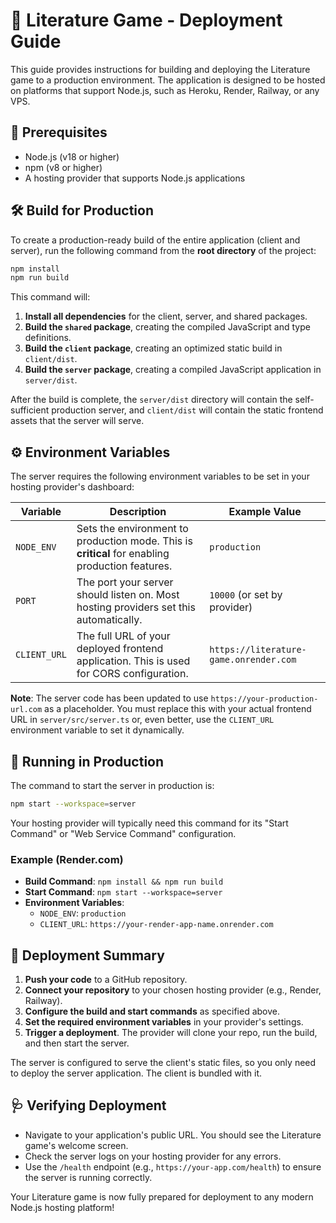 # 🚀 Literature Game - Deployment Guide

This guide provides instructions for building and deploying the Literature game to a production environment. The application is designed to be hosted on platforms that support Node.js, such as Heroku, Render, Railway, or any VPS.

## 🎯 **Prerequisites**

- Node.js (v18 or higher)
- npm (v8 or higher)
- A hosting provider that supports Node.js applications

## 🛠️ **Build for Production**

To create a production-ready build of the entire application (client and server), run the following command from the **root directory** of the project:

```bash
npm install
npm run build
```

This command will:
1.  **Install all dependencies** for the client, server, and shared packages.
2.  **Build the `shared` package**, creating the compiled JavaScript and type definitions.
3.  **Build the `client` package**, creating an optimized static build in `client/dist`.
4.  **Build the `server` package**, creating a compiled JavaScript application in `server/dist`.

After the build is complete, the `server/dist` directory will contain the self-sufficient production server, and `client/dist` will contain the static frontend assets that the server will serve.

## ⚙️ **Environment Variables**

The server requires the following environment variables to be set in your hosting provider's dashboard:

| Variable           | Description                                                                                             | Example Value                  |
| ------------------ | ------------------------------------------------------------------------------------------------------- | ------------------------------ |
| `NODE_ENV`         | Sets the environment to production mode. This is **critical** for enabling production features.           | `production`                   |
| `PORT`             | The port your server should listen on. Most hosting providers set this automatically.                     | `10000` (or set by provider)   |
| `CLIENT_URL` | The full URL of your deployed frontend application. This is used for CORS configuration. | `https://literature-game.onrender.com` |

**Note**: The server code has been updated to use `https://your-production-url.com` as a placeholder. You must replace this with your actual frontend URL in `server/src/server.ts` or, even better, use the `CLIENT_URL` environment variable to set it dynamically.

## 🚀 **Running in Production**

The command to start the server in production is:

```bash
npm start --workspace=server
```

Your hosting provider will typically need this command for its "Start Command" or "Web Service Command" configuration.

### **Example (Render.com)**

-   **Build Command**: `npm install && npm run build`
-   **Start Command**: `npm start --workspace=server`
-   **Environment Variables**:
    -   `NODE_ENV`: `production`
    -   `CLIENT_URL`: `https://your-render-app-name.onrender.com`

## 📝 **Deployment Summary**

1.  **Push your code** to a GitHub repository.
2.  **Connect your repository** to your chosen hosting provider (e.g., Render, Railway).
3.  **Configure the build and start commands** as specified above.
4.  **Set the required environment variables** in your provider's settings.
5.  **Trigger a deployment**. The provider will clone your repo, run the build, and then start the server.

The server is configured to serve the client's static files, so you only need to deploy the server application. The client is bundled with it.

## 🩺 **Verifying Deployment**

-   Navigate to your application's public URL. You should see the Literature game's welcome screen.
-   Check the server logs on your hosting provider for any errors.
-   Use the `/health` endpoint (e.g., `https://your-app.com/health`) to ensure the server is running correctly.

Your Literature game is now fully prepared for deployment to any modern Node.js hosting platform! 